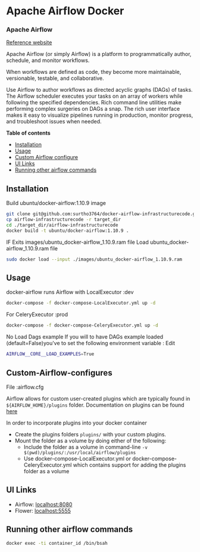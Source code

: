 <!--
 Licensed to the Apache Software Foundation (ASF) under one
 or more contributor license agreements.  See the NOTICE file
 distributed with this work for additional information
 regarding copyright ownership.  The ASF licenses this file
 to you under the Apache License, Version 2.0 (the
 "License"); you may not use this file except in compliance
 with the License.  You may obtain a copy of the License at

   http://www.apache.org/licenses/LICENSE-2.0

 Unless required by applicable law or agreed to in writing,
 software distributed under the License is distributed on an
 "AS IS" BASIS, WITHOUT WARRANTIES OR CONDITIONS OF ANY
 KIND, either express or implied.  See the License for the
 specific language governing permissions and limitations
 under the License.
-->


# Apache Airflow Docker
### Apache Airflow
[Reference website](https://github.com/puckel/docker-airflow)

Apache Airflow (or simply Airflow) is a platform to programmatically author, schedule, and monitor workflows.

When workflows are defined as code, they become more maintainable,
versionable, testable, and collaborative.

Use Airflow to author workflows as directed acyclic graphs (DAGs) of tasks. The Airflow scheduler executes your tasks on an array of workers while following the specified dependencies. Rich command line utilities make performing complex surgeries on DAGs a snap. The rich user interface makes it easy to visualize pipelines running in production, monitor progress, and troubleshoot issues when needed.

<!-- START doctoc generated TOC please keep comment here to allow auto update -->
<!-- DON'T EDIT THIS SECTION, INSTEAD RE-RUN doctoc TO UPDATE -->

**Table of contents**

- [Installation](#Installation)
- [Usage](#Usage)
- [Custom Airflow configure](#Custom-Airflow-configures)
- [UI Links](#UI-Links)
- [Running other airflow commands](#Running-other-airflow-commands)

<!-- END doctoc generated TOC please keep comment here to allow auto update -->


## Installation

Build ubuntu/docker-airflow:1.10.9 image

```bash
git clone git@github.com:surtho3764/docker-airflow-infrastructurecode.git
cp airflow-infrastructurecode -r target_dir
cd ./target_dir/airflow-infrastructurecode
docker build -t ubuntu/docker-airflow:1.10.9 .
```

IF Exits images/ubuntu_docker-airflow_1.10.9.ram file
Load ubuntu_docker-airflow_1.10.9.ram file

```bash
sudo docker load --input ./images/ubuntu_docker-airflow_1.10.9.ram
```



## Usage
docker-airflow runs Airflow with 
LocalExecutor :dev
```bash
docker-compose -f docker-compose-LocalExecutor.yml up -d
```

For CeleryExecutor :prod
```bash
docker-compose -f docker-compose-CeleryExecutor.yml up -d
```

No Load Dags example
If you will to have DAGs example loaded (default=False)you've to set the following environment variable :
Edit
 ```bash
AIRFLOW__CORE__LOAD_EXAMPLES=True
 ```

## Custom-Airflow-configures

File :airflow.cfg

Airflow allows for custom user-created plugins which are typically found in `${AIRFLOW_HOME}/plugins` folder. Documentation on plugins can be found [here](https://airflow.apache.org/plugins.html)

In order to incorporate plugins into your docker container
- Create the plugins folders `plugins/` with your custom plugins.
- Mount the folder as a volume by doing either of the following:
    - Include the folder as a volume in command-line `-v $(pwd)/plugins/:/usr/local/airflow/plugins`
    - Use docker-compose-LocalExecutor.yml or docker-compose-CeleryExecutor.yml which contains support for adding the plugins folder as a volume


## UI Links

- Airflow: [localhost:8080](http://localhost:8080/)
- Flower: [localhost:5555](http://localhost:5555/)


## Running other airflow commands

 ```bash
docker exec -ti container_id /bin/bsah
 ```
